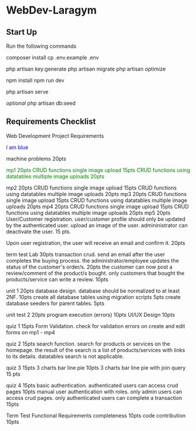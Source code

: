 # WebDev-Laragym

<h2>Start Up</h2>
Run the following commands

composer install
cp .env.example .env

php artisan key:generate
php artisan migrate
php artisan optimize

npm install
npm run dev

php artisan serve

*optional*
php artisan db:seed

<h2>Requirements Checklist</h2>
Web Development Project Requirements
<p style="color:blue;">I am blue</p>
machine problems 20pts
<p style="color:green;">mp1 20pts 
CRUD functions single image upload 15pts
	CRUD functions using datatables multiple image uploads 20pts
</p>
mp2 20pts 
CRUD functions single image upload 15pts
	CRUD functions using datatables multiple image uploads 20pts
mp3 20pts 
CRUD functions single image upload 15pts
	CRUD functions using datatables multiple image uploads 20pts
mp4 20pts 
CRUD functions single image upload 15pts
	CRUD functions using datatables multiple image uploads 20pts
mp5 20pts 
User/Customer registration. user/customer profile should only be updated by the authenticated user. upload an image of the user. admininistrator can deactivate the user. 15 pts.

Upon user registration, the user will receive an email and confirm it. 20pts

term test Lab 30pts
transaction crud. send an email after the user completes the buying process. the administrator/employee updates the status of the customer's order/s. 20pts
the customer can now post a review/comment of the product/s bought. only customers that bought the products/service can write a review. 10pts



unit 1 20pts
database design. database should be normalized to at least 2NF. 10pts
create all database tables using migration scripts 5pts
create database seeders for parent tables. 5pts

unit test 2 20pts
program execution (errors) 10pts
UI/UX Design 10pts

quiz 1 15pts
Form Validation. check for validation errors on create and edit forms on mp1 - mp4

quiz 2 15pts
search function. search for products or services on the homepage. the result of the search is a list of products/services with links to its details. datatables search is not applicable.

quiz 3 15pts
3 charts bar line pie 10pts
3 charts bar line pie with join query 15 pts

quiz 4 15pts
basic authentication. authenticated users can access crud pages  10pts
manual user authentication with roles. only admin users can access crud pages. only authenticated users can complete a transaction 15pts     

Term Test 
Functional Requirements completeness 10pts
code contribution 10pts
